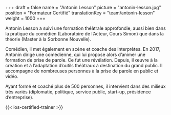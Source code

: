 +++
draft			= false
name			= "Antonin Lesson"
picture			= "antonin-lesson.jpg"
position	 	= "Formateur Certifié"
translationKey	= "team/antonin-lesson"
weight			= 1000
+++

Antonin Lesson a suivi une formation théâtrale approfondie, aussi bien dans la pratique du comédien (Laboratoire de l’Acteur, Cours Simon) que dans la théorie (Master à la Sorbonne Nouvelle).

Comédien, il met également en scène et coache des interprètes. En 2017, Antonin dirige une comédienne, qui lui propose alors d’animer une formation de prise de parole. Ce fut une révélation. Depuis, il œuvre à la création et à l’adaptation d’outils théâtraux à destination du grand public. Il accompagne de nombreuses personnes à la prise de parole en public et vidéo.

Ayant formé et coaché plus de 500 personnes, il intervient dans des milieux très variés (diplomatie, politique, service public, start-up, présidence d’entreprise).

{{< ios-certified-trainer >}}
